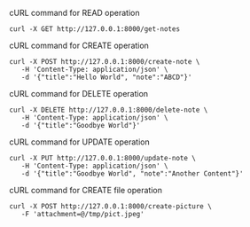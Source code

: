 cURL command for READ operation
```
curl -X GET http://127.0.0.1:8000/get-notes
```

cURL command for CREATE operation
```
curl -X POST http://127.0.0.1:8000/create-note \
   -H 'Content-Type: application/json' \
   -d '{"title":"Hello World", "note":"ABCD"}'
```

cURL command for DELETE operation
```
curl -X DELETE http://127.0.0.1:8000/delete-note \
   -H 'Content-Type: application/json' \
   -d '{"title":"Goodbye World"}'
```

cURL command for UPDATE operation
```
curl -X PUT http://127.0.0.1:8000/update-note \
   -H 'Content-Type: application/json' \
   -d '{"title":"Goodbye World", "note":"Another Content"}'
```

cURL command for CREATE file operation
```
curl -X POST http://127.0.0.1:8000/create-picture \
   -F 'attachment=@/tmp/pict.jpeg'
```